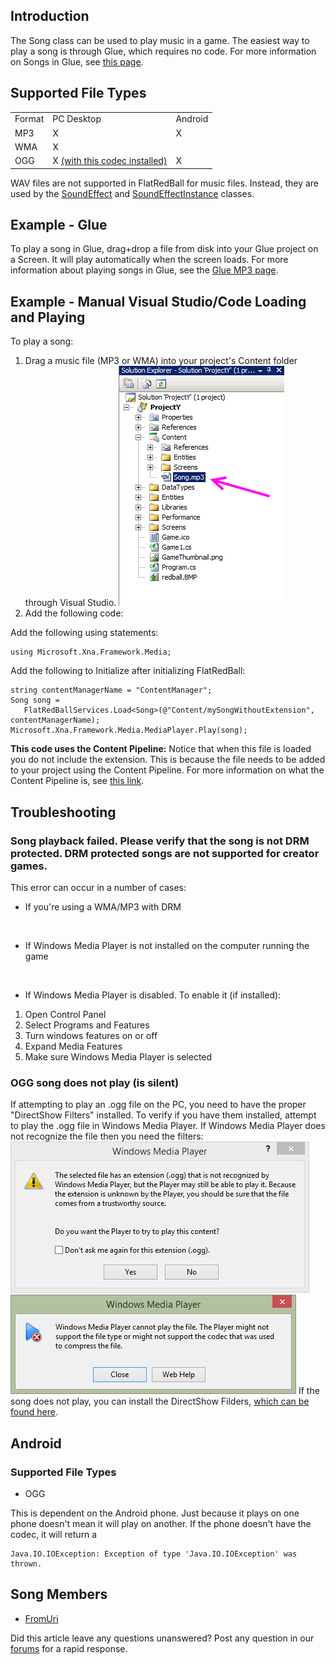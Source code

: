 ## Introduction

The Song class can be used to play music in a game. The easiest way to play a song is through Glue, which requires no code. For more information on Songs in Glue, see [this page](/frb/docs/index.php?title=Glue:How_To:Play_Songs "Glue:How To:Play Songs").

## Supported File Types

|        |                                                                       |         |
|--------|-----------------------------------------------------------------------|---------|
| Format | PC Desktop                                                            | Android |
| MP3    | X                                                                     | X       |
| WMA    | X                                                                     |         |
| OGG    | X [(with this codec installed)](http://www.vorbis.com/setup_windows/) | X       |

WAV files are not supported in FlatRedBall for music files. Instead, they are used by the [SoundEffect](/frb/docs/index.php?title=Microsoft.Xna.Framework.Audio.SoundEffect "Microsoft.Xna.Framework.Audio.SoundEffect") and [SoundEffectInstance](/frb/docs/index.php?title=Microsoft.Xna.Framework.Audio.SoundEffectInstance "Microsoft.Xna.Framework.Audio.SoundEffectInstance") classes.

## Example - Glue

To play a song in Glue, drag+drop a file from disk into your Glue project on a Screen. It will play automatically when the screen loads. For more information about playing songs in Glue, see the [Glue MP3 page](/documentation/tools/glue-reference/files/glue-reference-files-mp3-file-mp3.md).

## Example - Manual Visual Studio/Code Loading and Playing

To play a song:

1.  Drag a music file (MP3 or WMA) into your project's Content folder through Visual Studio. ![SongInContentProject.png](/media/migrated_media-SongInContentProject.png)
2.  Add the following code:

Add the following using statements:

    using Microsoft.Xna.Framework.Media;

Add the following to Initialize after initializing FlatRedBall:

    string contentManagerName = "ContentManager";
    Song song = 
       FlatRedBallServices.Load<Song>(@"Content/mySongWithoutExtension", contentManagerName);
    Microsoft.Xna.Framework.Media.MediaPlayer.Play(song);

**This code uses the Content Pipeline:** Notice that when this file is loaded you do not include the extension. This is because the file needs to be added to your project using the Content Pipeline. For more information on what the Content Pipeline is, see [this link](/frb/docs/index.php?title=Tutorials:Adding_files_to_your_project "Tutorials:Adding files to your project").

## Troubleshooting

### Song playback failed. Please verify that the song is not DRM protected. DRM protected songs are not supported for creator games.

This error can occur in a number of cases:

-   If you're using a WMA/MP3 with DRM

&nbsp;

-   If Windows Media Player is not installed on the computer running the game

&nbsp;

-   If Windows Media Player is disabled. To enable it (if installed):

1.  Open Control Panel
2.  Select Programs and Features
3.  Turn windows features on or off
4.  Expand Media Features
5.  Make sure Windows Media Player is selected

### OGG song does not play (is silent)

If attempting to play an .ogg file on the PC, you need to have the proper "DirectShow Filters" installed. To verify if you have them installed, attempt to play the .ogg file in Windows Media Player. If Windows Media Player does not recognize the file then you need the filters: ![OggError1.png](/media/migrated_media-OggError1.png) ![OggError2.png](/media/migrated_media-OggError2.png) If the song does not play, you can install the DirectShow Filders, [which can be found here](http://www.vorbis.com/setup_windows/).

## Android

### Supported File Types

-   OGG

This is dependent on the Android phone. Just because it plays on one phone doesn't mean it will play on another. If the phone doesn't have the codec, it will return a

    Java.IO.IOException: Exception of type 'Java.IO.IOException' was thrown.

## Song Members

-   [FromUri](/frb/docs/index.php?title=Microsoft.Xna.Framework.Media.Song.FromUri "Microsoft.Xna.Framework.Media.Song.FromUri")

Did this article leave any questions unanswered? Post any question in our [forums](/frb/forum.md) for a rapid response.
